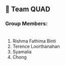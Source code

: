 ## 🚀 Team QUAD

### Group Members: <br><br>
1. Rishma Fathima Binti 
2. Terence Loorthanahan
3. Syamalia
4. Chong

